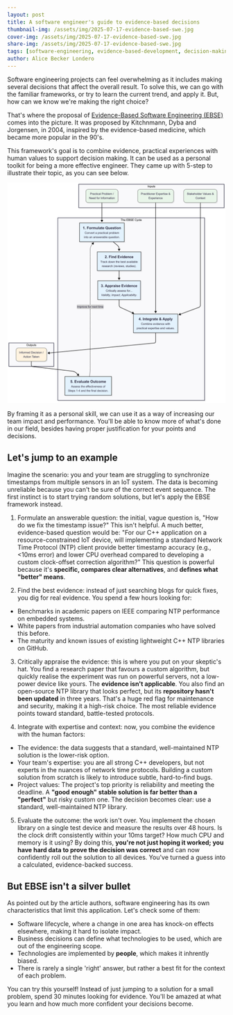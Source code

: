 ```yaml
---
layout: post
title: A software engineer's guide to evidence-based decisions
thumbnail-img: /assets/img/2025-07-17-evidence-based-swe.jpg
cover-img: /assets/img/2025-07-17-evidence-based-swe.jpg
share-img: /assets/img/2025-07-17-evidence-based-swe.jpg
tags: [software-engineering, evidence-based-development, decision-making]
author: Alice Becker Londero
---
```


Software engineering projects can feel overwhelming as it includes making several decisions that affect the overall result. To solve this, we can go with the familiar frameworks, or try to learn the current trend, and apply it. But, how can we know we're making the right choice? 

That's where the proposal of [Evidence-Based Software Engineering (EBSE)](https://ieeexplore.ieee.org/document/1317449) comes into the picture. It was proposed by Kitchnmann, Dyba and Jorgensen, in 2004, inspired by the evidence-based medicine, which became more popular in the 90's. 

This framework's goal is to combine evidence, practical experiences with human values to support decision making. It can be used as a personal toolkit for being a more effective engineer. They came up with 5-step to illustrate their topic, as you can see below.

![EBSE Framework](/assets/img/2025-07-17-ebse-cycle.png) 

By framing it as a personal skill, we can use it as a way of increasing our team impact and performance. You'll be able to know more of what's done in our field, besides having proper justification for your points and decisions. 

## Let's jump to an example

Imagine the scenario: you and your team are struggling to synchronize timestamps from multiple sensors in an IoT system. The data is becoming unreliable because you can't be sure of the correct event sequence. The first instinct is to start trying random solutions, but let's apply the EBSE framework instead.

1. Formulate an answerable question: the initial, vague question is, "How do we fix the timestamp issue?" This isn't helpful.
A much better, evidence-based question would be: "For our C++ application on a resource-constrained IoT device, will implementing a standard Network Time Protocol (NTP) client provide better timestamp accuracy (e.g., <10ms error) and lower CPU overhead compared to developing a custom clock-offset correction algorithm?"
This question is powerful because it's **specific, compares clear alternatives**, and **defines what "better" means**.

2. Find the best evidence: instead of just searching blogs for quick fixes, you dig for real evidence. You spend a few hours looking for:
- Benchmarks in academic papers on IEEE comparing NTP performance on embedded systems.
- White papers from industrial automation companies who have solved this before.
- The maturity and known issues of existing lightweight C++ NTP libraries on GitHub.

3. Critically appraise the evidence: this is where you put on your skeptic's hat. You find a research paper that favours a custom algorithm, but quickly realise the experiment was run on powerful servers, not a low-power device like yours. The **evidence isn't applicable**.
You also find an open-source NTP library that looks perfect, but its **repository hasn't been updated** in three years. That's a huge red flag for maintenance and security, making it a high-risk choice. The most reliable evidence points toward standard, battle-tested protocols.

4. Integrate with expertise and context: now, you combine the evidence with the human factors:
- The evidence: the data suggests that a standard, well-maintained NTP solution is the lower-risk option.
- Your team's expertise: you are all strong C++ developers, but not experts in the nuances of network time protocols. Building a custom solution from scratch is likely to introduce subtle, hard-to-find bugs.
- Project values: The project's top priority is reliability and meeting the deadline. A **"good enough" stable solution is far better than a "perfect"** but risky custom one. The decision becomes clear: use a standard, well-maintained NTP library.

5. Evaluate the outcome: the work isn't over. You implement the chosen library on a single test device and measure the results over 48 hours. Is the clock drift consistently within your 10ms target? How much CPU and memory is it using?
By doing this, **you're not just hoping it worked; you have hard data to prove the decision was correct** and can now confidently roll out the solution to all devices. You've turned a guess into a calculated, evidence-backed success.

## But EBSE isn't a silver bullet
As pointed out by the article authors, software engineering has its own characteristics that limit this application. Let's check some of them:
- Software lifecycle, where a change in one area has knock-on effects elsewhere, making it hard to isolate impact.
- Business decisions can define what technologies to be used, which are out of the engineering scope.
- Technologies are implemented by **people**, which makes it inhrently biased.
- There is rarely a single 'right' answer, but rather a best fit for the context of each problem.

You can try this yourself! Instead of just jumping to a solution for a small problem, spend 30 minutes looking for evidence. You'll be amazed at what you learn and how much more confident your decisions become.
